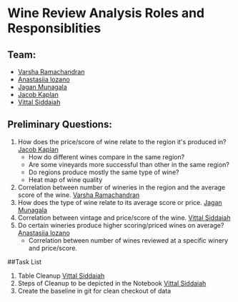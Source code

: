 # Wine Review Analysis Roles and Responsiblities

 
## Team:
* [Varsha Ramachandran](varsharcn@gmail.com)
* [Anastasiia lozano](alexis.filimonova@gmail.com)
* [Jagan Munagala](jagan1301@gmail.com)
* [Jacob Kaplan](j.kaplan814@yahoo.com)
* [Vittal Siddaiah](vittal.siddaiah@gmail.com)

## Preliminary Questions:
1. How does the price/score of wine relate to the region it's produced in? [Jacob Kaplan](j.kaplan814@yahoo.com)
    *  How do different wines compare in the same region?
    *  Are some vineyards more successful than other in the same region?
    *  Do regions produce mostly the same type of wine?
    *  Heat map of wine quality
2. Correlation between number of wineries in the region and the average score of the wine. [Varsha Ramachandran](varsharcn@gmail.com)
3. How does the type of wine relate to its average score or price. [Jagan Munagala](jagan1301@gmail.com)
4. Correlation between vintage and price/score of the wine.  [Vittal Siddaiah](vittal.siddaiah@gmail.com)
5. Do certain wineries produce higher scoring/priced wines on average? [Anastasiia lozano](alexis.filimonova@gmail.com)
    *  Correlation between number of wines reviewed at a specific winery and price/score.
    
##Task List    
1. Table Cleanup [Vittal Siddaiah](vittal.siddaiah@gmail.com)
2. Steps of Cleanup to be depicted in the Notebook [Vittal Siddaiah](vittal.siddaiah@gmail.com)
3. Create the baseline in git for clean checkout of data
